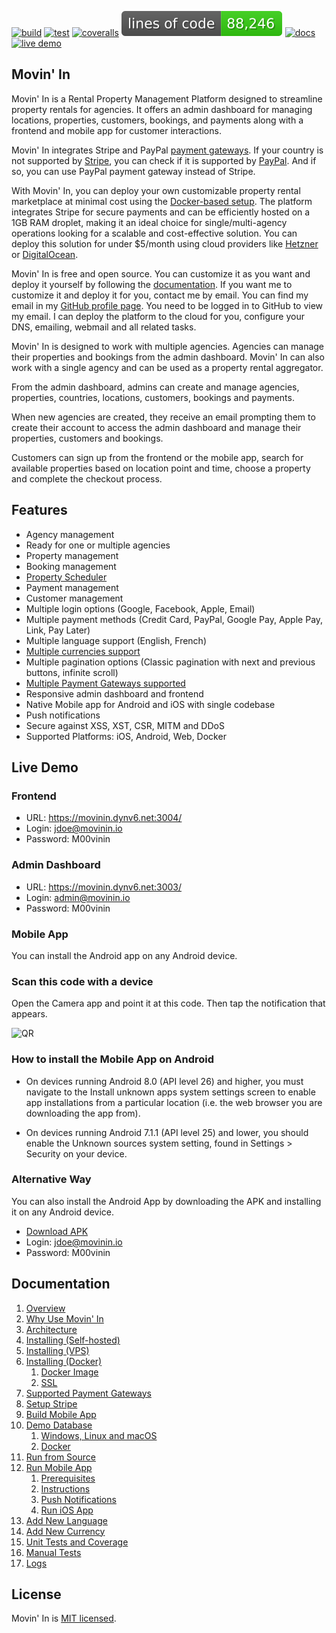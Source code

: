 [![build](https://github.com/aelassas/movinin/actions/workflows/build.yml/badge.svg)](https://github.com/aelassas/movinin/actions/workflows/build.yml) [![test](https://github.com/aelassas/movinin/actions/workflows/test.yml/badge.svg)](https://github.com/aelassas/movinin/actions/workflows/test.yml) [![coveralls](https://coveralls.io/repos/github/aelassas/movinin/badge.svg?branch=main)](https://coveralls.io/github/aelassas/movinin?branch=main) [![loc](https://raw.githubusercontent.com/aelassas/movinin/refs/heads/loc/badge.svg)](https://github.com/aelassas/movinin/actions/workflows/loc.yml) [![docs](https://img.shields.io/badge/docs-wiki-brightgreen)](https://github.com/aelassas/movinin/wiki) [![live demo](https://img.shields.io/badge/live-demo-brightgreen)](https://movinin.dynv6.net:3004/)

<!--
[![tested with jest](https://img.shields.io/badge/tested_with-jest-brightgreen?logo=jest)](https://github.com/jestjs/jest)
[![docs](https://img.shields.io/badge/docs-wiki-brightgreen)](https://github.com/aelassas/movinin/wiki)
[![live demo](https://img.shields.io/badge/live-demo-brightgreen)](https://movinin.dynv6.net:3004/)
[![loc](https://raw.githubusercontent.com/aelassas/movinin/refs/heads/loc/badge.svg)](https://github.com/aelassas/movinin/actions/workflows/loc.yml)
[![PRs welcome](https://img.shields.io/badge/PRs-welcome-brightgreen.svg)](https://github.com/aelassas/movinin/pulls)
[![codecov](https://codecov.io/gh/aelassas/movinin/graph/badge.svg?token=TXD8SM1QHB)](https://codecov.io/gh/aelassas/movinin)
[![codecov](https://img.shields.io/codecov/c/github/aelassas/movinin?logo=codecov)](https://codecov.io/gh/aelassas/movinin)
[![coveralls](https://coveralls.io/repos/github/aelassas/movinin/badge.svg?branch=main)](https://coveralls.io/github/aelassas/movinin?branch=main)

https://github.com/user-attachments/assets/806cbe2d-9f49-413e-9359-2546306f9653
-->

## Movin' In

Movin' In is a Rental Property Management Platform designed to streamline property rentals for agencies. It offers an admin dashboard for managing locations, properties, customers, bookings, and payments along with a frontend and mobile app for customer interactions.

Movin' In integrates Stripe and PayPal [payment gateways](https://github.com/aelassas/movinin/wiki/Supported-Payment-Gateways). If your country is not supported by [Stripe](https://stripe.com/global), you can check if it is supported by [PayPal](https://www.paypal.com/us/webapps/mpp/country-worldwide). And if so, you can use PayPal payment gateway instead of Stripe.

With Movin' In, you can deploy your own customizable property rental marketplace at minimal cost using the [Docker-based setup](https://github.com/aelassas/movinin/wiki/Installing-(Docker)). The platform integrates Stripe for secure payments and can be efficiently hosted on a 1GB RAM droplet, making it an ideal choice for single/multi-agency operations looking for a scalable and cost-effective solution. You can deploy this solution for under $5/month using cloud providers like [Hetzner](https://www.hetzner.com/cloud/) or [DigitalOcean](https://www.digitalocean.com/pricing/droplets).

Movin' In is free and open source. You can customize it as you want and deploy it yourself by following the [documentation](https://github.com/aelassas/movinin/wiki). If you want me to customize it and deploy it for you, contact me by email. You can find my email in my [GitHub profile page](https://github.com/aelassas). You need to be logged in to GitHub to view my email. I can deploy the platform to the cloud for you, configure your DNS, emailing, webmail and all related tasks.

Movin' In is designed to work with multiple agencies. Agencies can manage their properties and bookings from the admin dashboard. Movin' In can also work with a single agency and can be used as a property rental aggregator.

From the admin dashboard, admins can create and manage agencies, properties, countries, locations, customers, bookings and payments.

When new agencies are created, they receive an email prompting them to create their account to access the admin dashboard and manage their properties, customers and bookings.

Customers can sign up from the frontend or the mobile app, search for available properties based on location point and time, choose a property and complete the checkout process.

## Features

* Agency management
* Ready for one or multiple agencies
* Property management
* Booking management
* [Property Scheduler](https://movin-in.github.io/content/screenshots/v4.5/backend-scheduler.png?raw=true)
* Payment management
* Customer management
* Multiple login options (Google, Facebook, Apple, Email)
* Multiple payment methods (Credit Card, PayPal, Google Pay, Apple Pay, Link, Pay Later)
* Multiple language support (English, French)
* [Multiple currencies support](https://github.com/aelassas/movinin/wiki/Add-New-Currency)
* Multiple pagination options (Classic pagination with next and previous buttons, infinite scroll)
* [Multiple Payment Gateways supported](https://github.com/aelassas/movinin/wiki/Supported-Payment-Gateways)
* Responsive admin dashboard and frontend
* Native Mobile app for Android and iOS with single codebase
* Push notifications
* Secure against XSS, XST, CSR, MITM and DDoS
* Supported Platforms: iOS, Android, Web, Docker

## Live Demo

### Frontend

* URL: https://movinin.dynv6.net:3004/
* Login: jdoe@movinin.io
* Password: M00vinin

### Admin Dashboard

* URL: https://movinin.dynv6.net:3003/
* Login: admin@movinin.io
* Password: M00vinin

### Mobile App

You can install the Android app on any Android device.

### Scan this code with a device

Open the Camera app and point it at this code. Then tap the notification that appears.

![QR](https://movin-in.github.io/content/qr-code-4.4.png)

### How to install the Mobile App on Android

* On devices running Android 8.0 (API level 26) and higher, you must navigate to the Install unknown apps system settings screen to enable app installations from a particular location (i.e. the web browser you are downloading the app from).

* On devices running Android 7.1.1 (API level 25) and lower, you should enable the Unknown sources system setting, found in Settings > Security on your device.

### Alternative Way

You can also install the Android App by downloading the APK and installing it on any Android device.

* [Download APK](https://github.com/aelassas/movinin/releases/download/v4.4/movinin-4.4.apk)
* Login: jdoe@movinin.io
* Password: M00vinin

## Documentation

1. [Overview](https://github.com/aelassas/movinin/wiki/Overview)
2. [Why Use Movin' In](https://github.com/aelassas/movinin/wiki/Why-Use-Movin'-In)
2. [Architecture](https://github.com/aelassas/movinin/wiki/Architecture)
3. [Installing (Self-hosted)](https://github.com/aelassas/movinin/wiki/Installing-(Self%E2%80%90hosted))
4. [Installing (VPS)](https://github.com/aelassas/movinin/wiki/Installing-(VPS))
5. [Installing (Docker)](https://github.com/aelassas/movinin/wiki/Installing-(Docker))
   1. [Docker Image](https://github.com/aelassas/movinin/wiki/Installing-(Docker)#docker-image)
   2. [SSL](https://github.com/aelassas/movinin/wiki/Installing-(Docker)#ssl)
5. [Supported Payment Gateways](https://github.com/aelassas/movinin/wiki/Supported-Payment-Gateways)
6. [Setup Stripe](https://github.com/aelassas/movinin/wiki/Setup-Stripe)
7. [Build Mobile App](https://github.com/aelassas/movinin/wiki/Build-Mobile-App)
8. [Demo Database](https://github.com/aelassas/movinin/wiki/Demo-Database)
   1. [Windows, Linux and macOS](https://github.com/aelassas/movinin/wiki/Demo-Database#windows-linux-and-macos)
   2. [Docker](https://github.com/aelassas/movinin/wiki/Demo-Database#docker)
9. [Run from Source](https://github.com/aelassas/movinin/wiki/Run-from-Source)
10. [Run Mobile App](https://github.com/aelassas/movinin/wiki/Run-Mobile-App)
    1. [Prerequisites](https://github.com/aelassas/movinin/wiki/Run-Mobile-App#prerequisites)
    2. [Instructions](https://github.com/aelassas/movinin/wiki/Run-Mobile-App#instructions)
    3. [Push Notifications](https://github.com/aelassas/movinin/wiki/Run-Mobile-App#push-notifications)
    4. [Run iOS App](https://github.com/aelassas/movinin/wiki/Run-Mobile-App#run-ios-app)
11. [Add New Language](https://github.com/aelassas/movinin/wiki/Add-New-Language)
12. [Add New Currency](https://github.com/aelassas/movinin/wiki/Add-New-Currency)
13. [Unit Tests and Coverage](https://github.com/aelassas/movinin/wiki/Unit-Tests-and-Coverage)
14. [Manual Tests](https://github.com/aelassas/movinin/wiki/Manual-Tests)
15. [Logs](https://github.com/aelassas/movinin/wiki/Logs)

## License

Movin' In is [MIT licensed](https://github.com/aelassas/movinin/blob/main/LICENSE).

